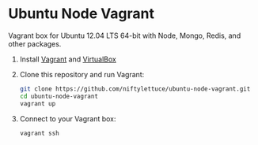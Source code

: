 
# Ubuntu Node Vagrant

Vagrant box for Ubuntu 12.04 LTS 64-bit with Node, Mongo, Redis, and other packages.

1. Install [Vagrant](http://www.vagrantup.com/downloads.html) and [VirtualBox](https://www.virtualbox.org/wiki/Downloads)

2. Clone this repository and run Vagrant:

    ```bash
    git clone https://github.com/niftylettuce/ubuntu-node-vagrant.git
    cd ubuntu-node-vagrant
    vagrant up
    ```

3. Connect to your Vagrant box:

    ```bash
    vagrant ssh
    ```
